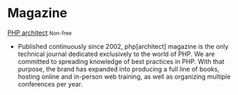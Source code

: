 # Magazine #

[PHP architect](https://www.phparch.com/) <span class="label label-danger"><small>Non-free</small></span>

 * Published continuously since 2002, php[architect] magazine is the only technical journal dedicated exclusively to the world of PHP.  We are committed to spreading knowledge of best practices in PHP. With that purpose, the brand has expanded into producing a full line of books, hosting online and in-person web training, as well as organizing multiple conferences per year.
